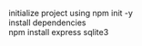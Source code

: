initialize project using
npm init -y
<br>
install dependencies
<br>
npm install express sqlite3
<br>